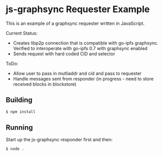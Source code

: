 # js-graphsync Requester Example

This is an example of a graphsync requester written in JavaScript.  

Current Status:
* Creates libp2p connection that is compatible with go-ipfs graphsync.  Verified to interoperate with go-ipfs 0.7 with graphsync enabled
* Sends request with hard coded CID and selector

ToDo:
* Allow user to pass in mutliaddr and cid and pass to requester
* Handle messages sent from responder (in progress - need to store received blocks in blockstore)

## Building

```bash
$ npm install
```

## Running

Start up the js-graphsync responder first and then:

```bash
$ node .
```

